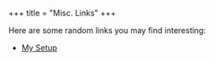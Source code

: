 +++
title = "Misc. Links"
+++

Here are some random links you may find interesting:
- [My Setup](@/pages/setup.md)
